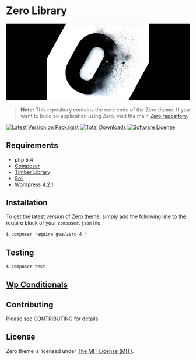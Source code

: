 # Zero Library

![Zero](https://github.com/gwa/zero/blob/master/zero-header.jpg)

> **Note:** This repository contains the core code of the Zero theme. If you want to build an application using Zero, visit the main [Zero repository](https://github.com/gwa/zero).

[![Latest Version on Packagist](https://img.shields.io/packagist/v/gwa/zero-library.svg?style=flat-square)](https://packagist.org/packages/gwa/zero-library)
[![Total Downloads](https://img.shields.io/packagist/dt/gwa/zero-library.svg?style=flat-square)](https://packagist.org/packages/gwa/zero-library)
[![Software License](https://img.shields.io/badge/license-MIT-brightgreen.svg?style=flat-square)](LICENSE)

## Requirements

* php 5.4
* [Composer](https://getcomposer.org/)
* [Timber Library](http://upstatement.com/timber/)
* [Soil](https://github.com/roots/soil)
* Wordpress 4.2.1

## Installation

To get the latest version of Zero theme, simply add the following line to the require block of your `composer.json` file:

``` bash
$ composer require gwa/zero:4.*
```

## Testing

``` bash
$ composer test
```

## [Wp Conditionals](https://gist.github.com/prisis/15ac6ba80b54ff00d78b)

## Contributing

Please see [CONTRIBUTING](CONTRIBUTING.md) for details.

## License
Zero theme is licensed under [The MIT License (MIT)](https://github.com/gwa/zero/blob/master/LICENSE).

